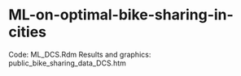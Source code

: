 # ML-on-optimal-bike-sharing-in-cities

Code: ML_DCS.Rdm
Results and graphics: public_bike_sharing_data_DCS.htm
